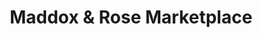 ---
title: "Maddox & Rose Marketplace"
url: /shelbyville/maddox-und-rose-marketplace/
shop: Allgemein
---